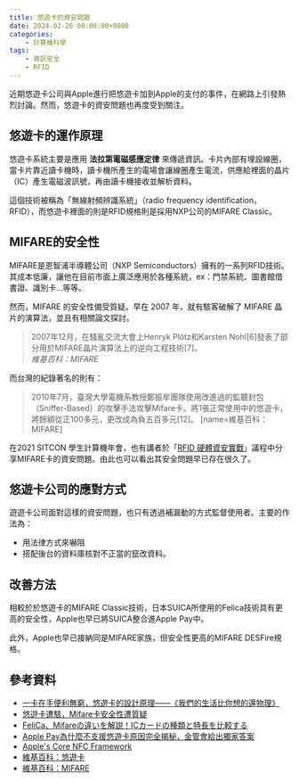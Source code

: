 ```yaml
---
title: 悠遊卡的資安問題
date: 2024-02-26 00:00:00+0000
categories:
    - 計算機科學
tags:
    - 資訊安全
    - RFID
---
```

近期悠遊卡公司與Apple進行把悠遊卡加到Apple的支付的事件，在網路上引發熱烈討論。然而，悠遊卡的資安問題也再度受到關注。

## 悠遊卡的運作原理

悠遊卡系統主要是應用 **法拉第電磁感應定律** 來傳遞資訊。卡片內部有埋設線圈，當卡片靠近讀卡機時，讀卡機所產生的電場會讓線圈產生電流，供應給裡面的晶片（IC）產生電磁波訊號，再由讀卡機接收並解析資料。

這個技術被稱為「無線射頻辨識系統」（radio frequency identification，RFID），而悠遊卡裡面的則是RFID規格則是採用NXP公司的MIFARE Classic。

## MIFARE的安全性

MIFARE是恩智浦半導體公司（NXP Semiconductors）擁有的一系列RFID技術。其成本低廉，讓他在目前市面上廣泛應用於各種系統，ex：門禁系統、圖書館借書證、識別卡...等等。

然而，MIFARE 的安全性備受質疑。早在 2007 年，就有駭客破解了 MIFARE 晶片的演算法，並且有相關論文探討。

> 2007年12月，在騷亂交流大會上Henryk Plötz和Karsten Nohl[6]發表了部分用於MIFARE晶片演算法上的逆向工程技術[7]。
> <br><cite>維基百科：MIFARE<cite>

而台灣的紀錄著名的則有：

>2010年7月，臺灣大學電機系教授鄭振牟團隊使用改進過的監聽封包（Sniffer-Based）的攻擊手法攻擊Mifare卡。將1張正常使用中的悠遊卡，將餘額從正100多元，更改成為負五百多元[12]。
> [name=維基百科：MIFARE]

在2021 SITCON 學生計算機年會，也有講者於「[RFID 硬體資安實戰](https://hackmd.io/YtbBU59oSoKJuiSCQss4eQ?view)」議程中分享MIFARE卡的資安問題。由此也可以看出其安全問題早已存在很久了。

## 悠遊卡公司的應對方式

遊遊卡公司面對這樣的資安問題，也只有透過補漏動的方式監督使用者。主要的作法為：

- 用法律方式來嚇阻
- 搭配後台的資料庫核對不正當的竄改資料。

## 改善方法

相較於於悠遊卡的MIFARE Classic技術，日本SUICA所使用的Felica技術具有更高的安全性，Apple也早已將SUICA整合進Apple Pay中。

此外，Apple也早已接納同是MIFARE家族，但安全性更高的MIFARE DESFire規格。

## 參考資料

- [一卡在手便利無窮，悠遊卡的設計原理——《我們的生活比你想的還物理》](https://pansci.asia/archives/359263)
- [悠遊卡遭駭，Mifare卡安全性遭質疑](https://www.ithome.com.tw/news/69970)
- [FeliCa、Mifareの違いを解説！ICカードの種類と特長を比較する](https://canon.jp/business/solution/pro-printer/idprinter/useful/iccardcategory)
- [Apple Pay為什麼不支援悠遊卡原因完全揭秘，金管會給出獨家答案](https://mrmad.com.tw/iphone-support-easycard-ipass)
- [Apple's Core NFC Framework](https://developer.apple.com/documentation/corenfc)
- [維基百科：悠遊卡](https://zh.wikipedia.org/zh-tw/%E6%82%A0%E9%81%8A%E5%8D%A1)
- [維基百科：MIFARE](https://zh.wikipedia.org/wiki/MIFARE)
